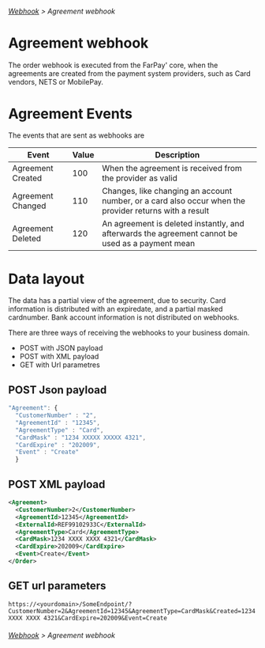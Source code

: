 ###### [Webhook](README.md) > Agreement webhook

# Agreement webhook
The order webhook is executed from the FarPay' core, when the agreements are created from the payment system providers, such as Card vendors, NETS or MobilePay.

# Agreement Events
The events that are sent as webhooks are 

| Event          | Value  | Description  |
|----------------|--------|--------------|
| Agreement Created |  100  | When the agreement is received from the provider as valid |
| Agreement Changed |  110  | Changes, like changing an account number, or a card also occur when the provider returns with a result |
| Agreement Deleted | 120 | An agreement is deleted instantly, and afterwards the agreement cannot be used as a payment mean |


# Data layout
The data has a partial view of the agreement, due to security. Card information is distributed with an expiredate, and a partial masked cardnumber. Bank account information is not distributed on webhooks.

There are three ways of receiving the webhooks to your business domain.
* POST with JSON payload
* POST with XML payload
* GET with Url parametres

## POST Json payload
```JavaScript
"Agreement": {  
  "CustomerNumber" : "2",  
  "AgreementId" : "12345",
  "AgreementType" : "Card", 
  "CardMask" : "1234 XXXXX XXXXX 4321",
  "CardExpire" : "202009",
  "Event" : "Create"
  }
```

## POST XML payload

```XML
<Agreement>
  <CustomerNumber>2</CustomerNumber>
  <AgreementId>12345</AgreementId>
  <ExternalId>REF99102933C</ExternalId>
  <AgreementType>Card</AgreementType>
  <CardMask>1234 XXXX XXXX 4321</CardMask>
  <CardExpire>202009</CardExpire>
  <Event>Create</Event>
</Order>
```

## GET url parameters

```
https://<yourdomain>/SomeEndpoint/?CustomerNumber=2&AgreementId=12345&AgreementType=CardMask&Created=1234 XXXX XXXX 4321&CardExpire=202009&Event=Create
```

###### [Webhook](README.md) > Agreement webhook
